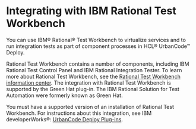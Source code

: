 # Integrating with IBM Rational Test Workbench

You can use IBM® Rational® Test Workbench to virtualize services and to run integration tests as part of component processes in HCL® UrbanCode™ Deploy.

Rational Test Workbench contains a number of components, including IBM Rational Test Control Panel and IBM Rational Integration Tester. To learn more about Rational Test Workbench, see the [Rational Test Workbench information center](http://www-01.ibm.com/support/knowledgecenter/SSBLQQ_8.5.0/com.ibm.rational.test.lt.rtw.overview.doc/helpindex_rtw_solution.html?cp=SSBLQQ_8.5.0%2F0). The integration with Rational Test Workbench is supported by the Green Hat plug-in. The IBM Rational Solution for Test Automation were formerly known as Green Hat.

You must have a supported version of an installation of Rational Test Workbench. For instructions about this integration, see IBM developerWorks®: [UrbanCode Deploy Plug-ins](https://developer.ibm.com/urbancode/plugins/ibm-urbancode-deploy).

